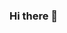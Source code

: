 ### Hi there 👋

<!--
**jiwonyziyo/jiwonyziyo** is a ✨ _special_ ✨ repository because its `README.md` (this file) appears on your GitHub profile.

I'm Jiwon KANG, a student passionate about data science.

## About Me
- 🔭 I’m currently in Master 1 of Electrical Engineering.
- 📚 I’m currently learning about low-level data management.
- 🎯 My interests include all the subjects that I am studying now, as well as cats and dogs.
- 📫 How to reach me: jiwonyziyo@gmail.com 

